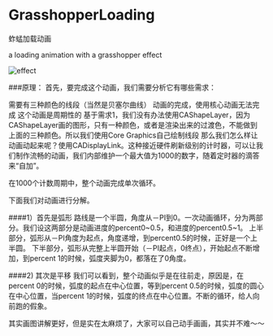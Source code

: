 # GrasshopperLoading
蚱蜢加载动画

a loading animation with a grasshopper effect


![effect](http://upload-images.jianshu.io/upload_images/662664-d4c18044b72108bc.gif?imageMogr2/auto-orient/strip)

###原理：
首先，要完成这个动画，我们需要分析它有哪些需求：

需要有三种颜色的线段（当然是贝塞尔曲线）
动画的完成，使用核心动画无法完成
这个动画是周期性的
基于需求1，我们没有办法使用CAShapeLayer，因为CAShapeLayer画的图形，只有一种颜色，或者是渲染出来的过渡色，不能做到上面的三种颜色。所以我们使用Core Graphics自己绘制线段
那么我们怎么样让动画动起来呢？使用CADisplayLink。这种接近硬件刷新级别的计时器，可以让我们制作流畅的动画，我们内部维护一个最大值为1000的数字，随着定时器的滴答来“自加”。

在1000个计数周期中，整个动画完成单次循环。

下面我们对动画进行分解。

####1）首先是弧形
路线是一个半圆，角度从－PI到0。一次动画循环，分为两部分。我们设这两部分是动画进度的percent0~0.5，和进度的percent0.5~1。
上半部分，弧形从－PI角度为起点，角度递增，到percent0.5的时候，正好是一个上半圆。
下半部分，弧形从完整上半圆开始（－PI起点，0终点），开始起点不断增加，到percent 1的时候，弧度夹脚为0，都落在了0角度。

####2) 其次是平移
我们可以看到，整个动画似乎是在往前走，原因是，在percent 0的时候，弧度的起点在中心位置，等到percent 0.5的时候，弧度的圆心在中心位置，当percent 1的时候，弧度的终点在中心位置。不断的循环，给人向前跑的假象。

其实画图讲解更好，但是实在太麻烦了，大家可以自己动手画画，其实并不难～～

